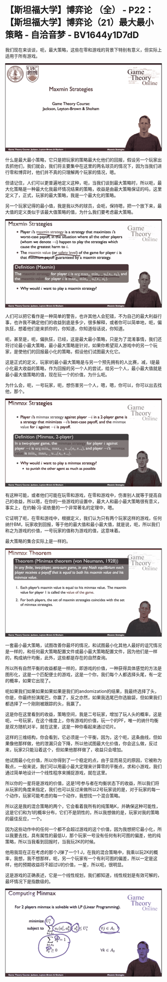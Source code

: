 # 【斯坦福大学】博弈论 （全） - P22：【斯坦福大学】博弈论（21）最大最小策略 - 自洽音梦 - BV1644y1D7dD

我们现在来谈谈，呃，最大策略，这些在零和游戏的背景下特别有意义，但实际上适用于所有游戏。

![](img/8dca28ea5a0ee084adde1afc984028e1_1.png)

什么是最大最小策略，它只是把玩家的策略最大化他们的回报，假设另一个玩家出去抓他们，我们就会，我们将主要集中在这里的两名球员的情况下，因为当我们进行零和博弈时，他们并不真的只理解两个玩家的情况，嗯。

但请记住，人们可以更普遍地定义这种，呃，当我们谈到最大策略时，所以呃，最大化策略是一种最大化我最坏情况结果的策略，收益是由最大策略保证的吗，这里定义了，正式，玩家的最大策略，我是一个最大化的策略。

另一个玩家记得的最小值，我是我以外的球员，会呃，保持嗯，把一个放下来，最大值的定义类似于该最大值策略的值，为什么我们要考虑最大策略。



![](img/8dca28ea5a0ee084adde1afc984028e1_3.png)

人们可以把它看作是一种简单的警告，也许其他人会犯错，不为自己的最大利益行事，也许我不确定他们的收益到底是多少，很多解释，或者你可以简单地，呃，偏执狂，想着他们是来抓你的，你知道，你知道俗话说，你知道。

呃，甚至是，呃，偏执狂，已经，这是最大最小策略，只是为了混淆事情，我们还将讨论最小最大策略，最小最大策略是针对，如果你希望双人游戏中的另一个玩家，是使他们的回报最小化的策略，假设他们试图最大化它。

这是正式的定义，玩家I的最小最大策略是与另一个预先拥有的人比赛，减，I是最小化最大收益的策略，作为回报的另一个人的尝试，给另一个人，最小最大值就是最小最大值策略的值，现在玩一个的价值，为什么呃。

为什么会，呃，一号玩家，呃，想伤害另一个人，嗯，嗯，你可以，你可以出去找他，那个。

![](img/8dca28ea5a0ee084adde1afc984028e1_5.png)

有这种可能，或者他们可能在玩零和游戏，在零和游戏中，伤害别人就等于提高自己的收益，所以嗯，在你的一些游戏的设置中，最大人和最小最大策略很有意义，事实上，在约翰·冯·诺依曼的一个非常著名的定理中，嗯。

它证明了呃，在零和游戏中，根据定义，我们认为只有两个玩家这样的游戏，任何纳什BM，玩家收到回报，等于他的最大值和最小最大值，就是说，呃，所以我们称之为游戏的价值，一号玩家的值称为游戏的值，这意味着。

最大策略的集合实际上是一样的。

![](img/8dca28ea5a0ee084adde1afc984028e1_7.png)

一套最小最大策略，试图改善你最坏的情况，和试图最小化其他人最好的诅咒情况是一样的，和任何最大策略配置文件或最小最大策略配置文件，因为他们是一样的，构成纳什均衡，此外，这些都是存在的自然查询。

所以所有自然平衡的收益都是一样的，即游戏的价值，一种获得具体感觉的方法是图形化，这是一个匹配便士的游戏，这是一个你，我们每个人都选择头尾，有一定的概率，如果它出现了。

呃如果我们如果如果如果如果是我们的andomization的结果，我最终选择了头，你是，你最终扮演尾巴，你赢了，反之亦然，如果我选尾巴你选脑袋，但如果我们都选择了一个刚刚被跟踪的头，我赢了。

这是你在这里看到的收益，策略空间，我是二号玩家，增加了玩人头的概率，这是呃，一号玩家，在这个维度上，你有游戏的价值，玩一个的PF，唯一的纳什均衡是双方随机对半，就在这里，这是一种你看起来通过切片。

这样的三维结构，你会看到，它必须是一个平衡，因为，这个呃，这条曲线，但如果像他那样做，他的泄漏只会下降，所以他试图最大化价值，你会这么做，反过来，玩家2只能沿着这个，但如果他那样做了，收益只会增加。

他试图最小化价值，所以你得到了一个稳定的点，由于显而易见的原因，它被称为鞍点，一般来说，我们可以用最小最大定理来计算零的平衡点，求和小游戏，我们通过简单地设计一个线性程序来捕捉游戏，就在这里。

所以你的一星将是游戏的价值，这是1号参与者在均衡状态下的收益，所以我们将从玩家的角度来指定，我们也可以反过来做所以2号玩家说的是，对于玩家的每一个动作，玩家可能考虑的每一个动作，我想找一个混合策略。

所以这是我的混合策略的两个，它会看着我所有的纯策略K，并确保这种可能性，这是它们和为1的概率分布，它们不是阴性的，所以我想做的是，玩家对我的策略的最佳反应，一个。

因为这些动作中的任何一个都不会超过游戏的这个价值，因为我想把它最小化，所以我要去找，具有属性的最低U，那个玩家一号没有任何有利可图的偏差，他的纯策略，所以当我看到回报时，当我玩2K的时候。

他用我现在正在考虑的那个J弹了一个1 J，在我的混合策略中，我乘以玩2K的概率，我想，我不想那样，呃，另一个玩家有一个有利可图的偏差，所以一定是这样，他的预期收益将不超过U的价值，一星，所以呃，很明显。

这是游戏的正确表述，它是一个线性规划，我们都知道，线性规划是有效可解的，最坏情况下是指数级的。

![](img/8dca28ea5a0ee084adde1afc984028e1_9.png)